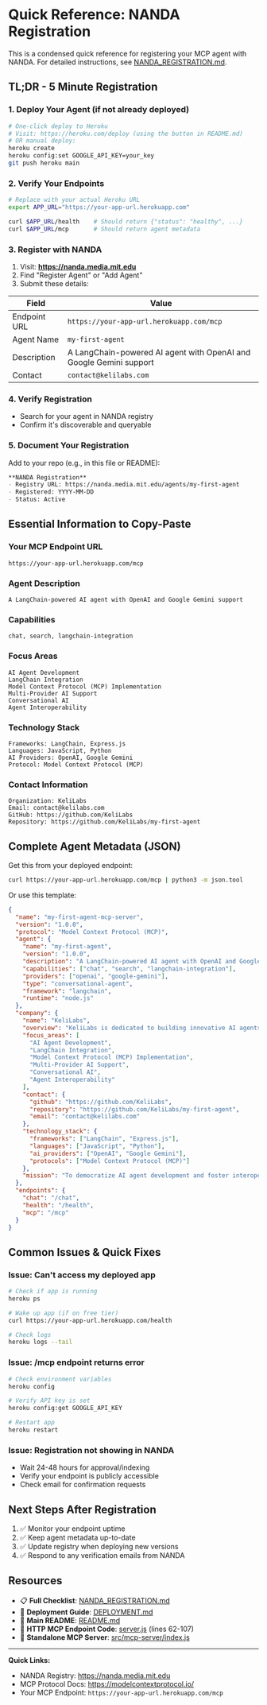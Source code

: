 # Quick Reference: NANDA Registration

This is a condensed quick reference for registering your MCP agent with NANDA. For detailed instructions, see [NANDA_REGISTRATION.md](NANDA_REGISTRATION.md).

## TL;DR - 5 Minute Registration

### 1. Deploy Your Agent (if not already deployed)

```bash
# One-click deploy to Heroku
# Visit: https://heroku.com/deploy (using the button in README.md)
# OR manual deploy:
heroku create
heroku config:set GOOGLE_API_KEY=your_key
git push heroku main
```

### 2. Verify Your Endpoints

```bash
# Replace with your actual Heroku URL
export APP_URL="https://your-app-url.herokuapp.com"

curl $APP_URL/health    # Should return {"status": "healthy", ...}
curl $APP_URL/mcp       # Should return agent metadata
```

### 3. Register with NANDA

1. Visit: **https://nanda.media.mit.edu**
2. Find "Register Agent" or "Add Agent"
3. Submit these details:

| Field | Value |
|-------|-------|
| Endpoint URL | `https://your-app-url.herokuapp.com/mcp` |
| Agent Name | `my-first-agent` |
| Description | A LangChain-powered AI agent with OpenAI and Google Gemini support |
| Contact | `contact@kelilabs.com` |

### 4. Verify Registration

- Search for your agent in NANDA registry
- Confirm it's discoverable and queryable

### 5. Document Your Registration

Add to your repo (e.g., in this file or README):

```markdown
**NANDA Registration**
- Registry URL: https://nanda.media.mit.edu/agents/my-first-agent
- Registered: YYYY-MM-DD
- Status: Active
```

## Essential Information to Copy-Paste

### Your MCP Endpoint URL
```
https://your-app-url.herokuapp.com/mcp
```

### Agent Description
```
A LangChain-powered AI agent with OpenAI and Google Gemini support
```

### Capabilities
```
chat, search, langchain-integration
```

### Focus Areas
```
AI Agent Development
LangChain Integration
Model Context Protocol (MCP) Implementation
Multi-Provider AI Support
Conversational AI
Agent Interoperability
```

### Technology Stack
```
Frameworks: LangChain, Express.js
Languages: JavaScript, Python
AI Providers: OpenAI, Google Gemini
Protocol: Model Context Protocol (MCP)
```

### Contact Information
```
Organization: KeliLabs
Email: contact@kelilabs.com
GitHub: https://github.com/KeliLabs
Repository: https://github.com/KeliLabs/my-first-agent
```

## Complete Agent Metadata (JSON)

Get this from your deployed endpoint:
```bash
curl https://your-app-url.herokuapp.com/mcp | python3 -m json.tool
```

Or use this template:
```json
{
  "name": "my-first-agent-mcp-server",
  "version": "1.0.0",
  "protocol": "Model Context Protocol (MCP)",
  "agent": {
    "name": "my-first-agent",
    "version": "1.0.0",
    "description": "A LangChain-powered AI agent with OpenAI and Google Gemini support",
    "capabilities": ["chat", "search", "langchain-integration"],
    "providers": ["openai", "google-gemini"],
    "type": "conversational-agent",
    "framework": "langchain",
    "runtime": "node.js"
  },
  "company": {
    "name": "KeliLabs",
    "overview": "KeliLabs is dedicated to building innovative AI agents and tools that enable agentic interoperability and enhance the AI ecosystem.",
    "focus_areas": [
      "AI Agent Development",
      "LangChain Integration",
      "Model Context Protocol (MCP) Implementation",
      "Multi-Provider AI Support",
      "Conversational AI",
      "Agent Interoperability"
    ],
    "contact": {
      "github": "https://github.com/KeliLabs",
      "repository": "https://github.com/KeliLabs/my-first-agent",
      "email": "contact@kelilabs.com"
    },
    "technology_stack": {
      "frameworks": ["LangChain", "Express.js"],
      "languages": ["JavaScript", "Python"],
      "ai_providers": ["OpenAI", "Google Gemini"],
      "protocols": ["Model Context Protocol (MCP)"]
    },
    "mission": "To democratize AI agent development and foster interoperability across the AI agent ecosystem"
  },
  "endpoints": {
    "chat": "/chat",
    "health": "/health",
    "mcp": "/mcp"
  }
}
```

## Common Issues & Quick Fixes

### Issue: Can't access my deployed app
```bash
# Check if app is running
heroku ps

# Wake up app (if on free tier)
curl https://your-app-url.herokuapp.com/health

# Check logs
heroku logs --tail
```

### Issue: /mcp endpoint returns error
```bash
# Check environment variables
heroku config

# Verify API key is set
heroku config:get GOOGLE_API_KEY

# Restart app
heroku restart
```

### Issue: Registration not showing in NANDA
- Wait 24-48 hours for approval/indexing
- Verify your endpoint is publicly accessible
- Check email for confirmation requests

## Next Steps After Registration

1. ✅ Monitor your endpoint uptime
2. ✅ Keep agent metadata up-to-date
3. ✅ Update registry when deploying new versions
4. ✅ Respond to any verification emails from NANDA

## Resources

- 📋 **Full Checklist**: [NANDA_REGISTRATION.md](NANDA_REGISTRATION.md)
- 🚀 **Deployment Guide**: [DEPLOYMENT.md](DEPLOYMENT.md)
- 📖 **Main README**: [README.md](README.md)
- 🔧 **HTTP MCP Endpoint Code**: [server.js](server.js) (lines 62-107)
- 🔧 **Standalone MCP Server**: [src/mcp-server/index.js](src/mcp-server/index.js)

---

**Quick Links:**
- NANDA Registry: https://nanda.media.mit.edu
- MCP Protocol Docs: https://modelcontextprotocol.io/
- Your MCP Endpoint: `https://your-app-url.herokuapp.com/mcp`
